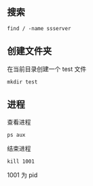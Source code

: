 
## 搜索

```
find / -name ssserver
```

## 创建文件夹

在当前目录创建一个 test 文件

```
mkdir test
```

## 进程

查看进程

```
ps aux
```

结束进程

```
kill 1001
```

1001 为 pid